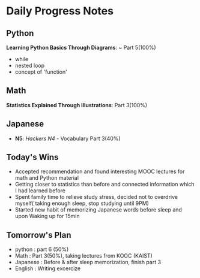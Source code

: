 # Daily Progress Notes

## Python
**Learning Python Basics Through Diagrams**: ~ Part 5(100%)
- while
- nested loop
- concept of 'function'

## Math
**Statistics Explained Through Illustrations**: Part 3(100%)

## Japanese
- **N5**: *Hackers N4* - Vocabulary Part 3(40%)

## Today's Wins
- Accepted recommendation and found interesting MOOC lectures for math and Python material
- Getting closer to statistics than before and connected information which I had learned before
- Spent family time to relieve study stress, decided not to overdrive myself( taking enough sleep, stop studying until 9PM)
- Started new habit of memorizing Japanese words before sleep and upon Waking up for 15min

## Tomorrow's Plan
- python : part 6 (50%)
- Math : Part 3(50%), taking lectures from KOOC (KAIST)
- Japanese : Before & after sleep memorization, finish part 3 
- English : Writing excercize
